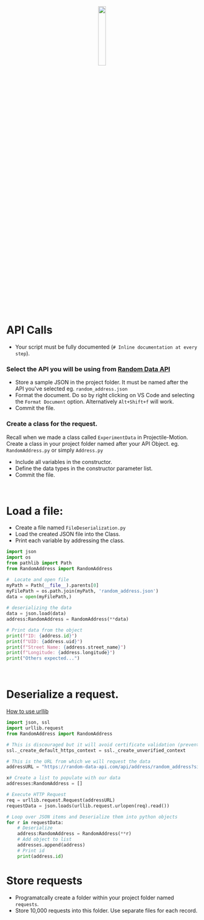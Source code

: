 <div style="text-align:center">
        <img    src="https://sparkyway.com/wp-content/uploads/2017/05/1-ISR0kaBJfjxXoakSF1JiJg.jpeg"
                width="20%" 
                height="20%" />
                
</div>
<br>

# API Calls
* Your script must be fully documented (`# Inline documentation at every step`).

### Select the API you will be using from [Random Data API](https://random-data-api.com/documentation)
* Store a sample JSON in the project folder. It must be named after the API you've selected eg. `random_address.json`
* Format the document. Do so by right clicking on VS Code and selecting the `Format Document` option. Alternatively `Alt+Shift+f` will work.
* Commit the file.


### Create a class for the request.
Recall when we made a class called `ExperimentData` in Projectile-Motion. Create a class in your project folder named after your API Object. eg. `RandomAddress.py` or simply `Address.py`
* Include all variables in the constructor.
* Define the data types in the constructor parameter list.
* Commit the file.

<br>

# Load a file:
* Create a file named `FileDeserialization.py`
* Load the created JSON file into the Class.
* Print each variable by addressing the class.



```python
import json
import os
from pathlib import Path
from RandomAddress import RandomAddress

#  Locate and open file
myPath = Path(__file__).parents[0]
myFilePath = os.path.join(myPath, 'random_address.json')
data = open(myFilePath,)
 
# deserializing the data
data = json.load(data)
address:RandomAddress = RandomAddress(**data)

# Print data from the object
print(f"ID: {address.id}")
print(f"UID: {address.uid}")
print(f"Street Name: {address.street_name}")
print(f"Longitude: {address.longitude}")
print("Others expected...")
```

<br>

# Deserialize a request.

[How to use urllib](https://docs.python.org/3/howto/urllib2.html)

```python
import json, ssl
import urllib.request
from RandomAddress import RandomAddress

# This is discouraged but it will avoid certificate validation (prevents error)
ssl._create_default_https_context = ssl._create_unverified_context

# This is the URL from which we will request the data
addressURL = "https://random-data-api.com/api/address/random_address?size=100"

x# Create a list to populate with our data
addresses:RandomAddress = [] 

# Execute HTTP Request
req = urllib.request.Request(addressURL)
requestData = json.loads(urllib.request.urlopen(req).read())

# Loop over JSON items and Deserialize them into python objects
for r in requestData:  
    # Deserialize 
    address:RandomAddress = RandomAddress(**r)
    # Add object to list
    addresses.append(address) 
    # Print id
    print(address.id)
```

# Store requests
* Programatcally create a folder within your project folder named `requests`.
* Store 10,000 requests into this folder. Use separate files for each record.
